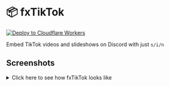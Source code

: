 # 📦 fxTikTok
[![Deploy to Cloudflare Workers](https://deploy.workers.cloudflare.com/button)](https://deploy.workers.cloudflare.com/?url=https://github.com/okdargy/fxtiktok)

Embed TikTok videos and slideshows on Discord with just `s/i/n`

## Screenshots
<details>
  <summary>Click here to see how fxTikTok looks like</summary>

  | ![Preview](https://github.com/okdargy/fxtiktok/assets/76412158/03895ee0-561a-4d8e-9ae7-06a67fcd4272) |
  |:--:|
  | Comparing `tiktok.com` vs. `tnktok.com` embeds on Discord |
</details>

